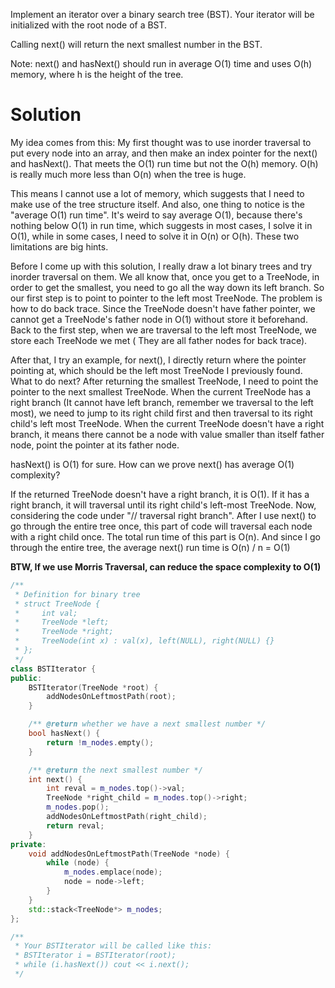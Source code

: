 Implement an iterator over a binary search tree (BST). Your iterator will be initialized with the root node of a BST.

Calling next() will return the next smallest number in the BST.

Note: next() and hasNext() should run in average O(1) time and uses O(h) memory, where h is the height of the tree.

# Solution

My idea comes from this: My first thought was to use inorder traversal to put every node into an array, and then make an index pointer for the next() and hasNext(). That meets the O(1) run time but not the O(h) memory. O(h) is really much more less than O(n) when the tree is huge.

This means I cannot use a lot of memory, which suggests that I need to make use of the tree structure itself. And also, one thing to notice is the "average O(1) run time". It's weird to say average O(1), because there's nothing below O(1) in run time, which suggests in most cases, I solve it in O(1), while in some cases, I need to solve it in O(n) or O(h). These two limitations are big hints.

Before I come up with this solution, I really draw a lot binary trees and try inorder traversal on them. We all know that, once you get to a TreeNode, in order to get the smallest, you need to go all the way down its left branch. So our first step is to point to pointer to the left most TreeNode. The problem is how to do back trace. Since the TreeNode doesn't have father pointer, we cannot get a TreeNode's father node in O(1) without store it beforehand. Back to the first step, when we are traversal to the left most TreeNode, we store each TreeNode we met ( They are all father nodes for back trace).

After that, I try an example, for next(), I directly return where the pointer pointing at, which should be the left most TreeNode I previously found. What to do next? After returning the smallest TreeNode, I need to point the pointer to the next smallest TreeNode. When the current TreeNode has a right branch (It cannot have left branch, remember we traversal to the left most), we need to jump to its right child first and then traversal to its right child's left most TreeNode. When the current TreeNode doesn't have a right branch, it means there cannot be a node with value smaller than itself father node, point the pointer at its father node.

hasNext() is O(1) for sure. How can we prove next() has average O(1) complexity?

If the returned TreeNode doesn't have a right branch, it is O(1). If it has a right branch, it will traversal until its right child's left-most TreeNode. Now, considering the code under "// traversal right branch". After I use next() to go through the entire tree once, this part of code will traversal each node with a right child once. The total run time of this part is O(n). And since I go through the entire tree, the average next() run time is O(n) / n = O(1)

__BTW, If we use Morris Traversal, can reduce the space complexity to O(1)__

```cpp
/**
 * Definition for binary tree
 * struct TreeNode {
 *     int val;
 *     TreeNode *left;
 *     TreeNode *right;
 *     TreeNode(int x) : val(x), left(NULL), right(NULL) {}
 * };
 */
class BSTIterator {
public:
    BSTIterator(TreeNode *root) {
        addNodesOnLeftmostPath(root);
    }

    /** @return whether we have a next smallest number */
    bool hasNext() {
        return !m_nodes.empty();
    }

    /** @return the next smallest number */
    int next() {
        int reval = m_nodes.top()->val;
        TreeNode *right_child = m_nodes.top()->right;
        m_nodes.pop();
        addNodesOnLeftmostPath(right_child);
        return reval;
    }
private:
    void addNodesOnLeftmostPath(TreeNode *node) {
        while (node) {
            m_nodes.emplace(node);
            node = node->left;
        }
    }
    std::stack<TreeNode*> m_nodes;
};

/**
 * Your BSTIterator will be called like this:
 * BSTIterator i = BSTIterator(root);
 * while (i.hasNext()) cout << i.next();
 */
 ```


